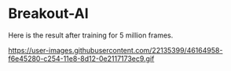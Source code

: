 # Breakout-AI


Here is the result after training for 5 million frames.

https://user-images.githubusercontent.com/22135399/46164958-f6e45280-c254-11e8-8d12-0e2117173ec9.gif
